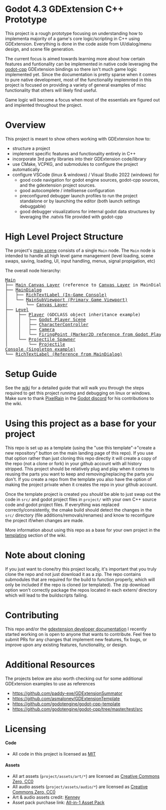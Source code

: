 # Godot 4.3 GDExtension C++ Prototype

This project is a rough prototype focusing on understanding how to implementa majority of a game's core logic/scripting in C++ using GDExtension. Everything is done in the code aside from UI/dialog/menu design, and scene file generation.

The current focus is aimed towards learning more about how certain features and funtionality can be implemented in native code leveraging the [godot-cpp](https://github.com/godotengine/godot-cpp) GDExtension bindings so there isn't much game logic implemented yet. Since the documentation is pretty sparse when it comes to pure native development, most of the functionality implemnted in this project is focused on providing a variety of general examples of misc functionality that others will likely find useful.

Game logic will become a focus when most of the essentials are figured out and implented throughout the project.

# Overview

This project is meant to show others working with GDExtension how to:

- structure a project
- implement specific features and functionality entirely in C++
- incorporate 3rd party libraries into their GDExtension code/library
- use CMake, VCPKG, and submodules to configure the project automatically
- configure VSCode (linux & windows) / Visual Studio 2022 (windows) for
  - good code navigation for godot engine sources, godot-cpp sources, and the gdextension project sources.
  - good autocomplete / intellisense configuration
  - preconfigured debugger launch profiles to run the project standalone or by launching the editor (both launch settings debuggable)
  - good debugger visualizations for internal godot data structures by leveraging the .natvis file provided with godot-cpp

# High Level Project Structure

The project's [main scene](./project/main.tscn) consists of a single `Main` node. The `Main` node is intended to handle all high level game management (level loading, scene swaps, saving, loading, UI, input handling, menus, signal propigation, etc)

The overall node hierarchy:

<div class="highlight highlight-html"> <pre>
<a href="./src/main.hpp" title="Main">Main</a>
├── <a href="./src/ui/main_dialog.hpp" title="main_dialog.hpp">Main Canvas Layer<a> (reference to <a href=https://github.com/vorlac/godot-roguelite/blob/main/project/scenes/ui/main_dialog.tscn#L100-L113 title="title">Canvas Layer</a> in MainDialog)
├── <a href="./src/ui/main_dialog.hpp" title="main_dialog.hpp">MainDialog</a>
│   ├── <a href="https://github.com/vorlac/godot-roguelite/blob/main/project/scenes/ui/main_dialog.tscn#L132-L159" title="main_dialog.tscn">RichTextLabel (In-Game Console)</a>
│   └── <a href="https://github.com/vorlac/godot-roguelite/blob/main/project/scenes/ui/main_dialog.tscn#L100-L113" title="main_dialog.tscn">MainSubViewport (Primary Game Viewport)</a>
│       └── <a href="https://github.com/vorlac/godot-roguelite/blob/main/project/scenes/ui/main_dialog.tscn#L100-L113" title="main_dialog.tscn">Canvas Layer</a>
├── <a href="./src/entity/level.hpp" title="level.hpp">Level</a>
│    ├── <a href="./src/entity/character/player.cpp" title="player.cpp">Player</a> (GDCLASS object inheritance example)
│    │   ├── <a href="./project/scenes/characters/player.tscn" title="player.tscn">Godot Player Scene</a>
│    │   ├── <a href="./src/entity/controller/character_controller.cpp" title="character_controller.cp">CharacterController</a>
│    │   ├── <a href="./src/entity/camera.cpp" title="camera.cpp">Camera</a>
│    │   └── <a href="https://github.com/vorlac/godot-roguelite/blob/main/src/entity/character/character.hpp#L85" title="character.hpp">FiringPoint (Marker2D reference from Godot Player Scene)</a>
│    └── <a href="./src/entity/projectile/projectile_spawner.hpp" title="projectile_spawner.hpp">Projectile Spawner</a>
│        └── <a href="./src/entity/projectile/projectile.hpp" title="projectile.hpp">Projectile</a>
<a href="./src/singletons/console.hpp" title="console.hpp">Console (Singleton example)</a>
└── <a href="https://github.com/vorlac/godot-roguelite/blob/main/project/scenes/ui/main_dialog.tscn#L132-L159" title="main_dialog.tscn">RichTextLabel (Reference from MainDialog)</a>
</pre> </div>

# Setup Guide

See the [wiki](https://github.com/vorlac/godot-roguelite/wiki) for a detailed guide that will walk you through the steps required to get this project running and debugging on linux or windows. Make sure to thank [PixelRain](https://github.com/Mangonels) in the [Godot discord](https://discord.com/channels/212250894228652034/342047011778068481) for his contributions to the wiki.

# Using this project as a base for your project

This repo is set up as a template (using the "use this template"->"create a new repository" button on the main landing page of this repo). If you use that option rather than just cloning this repo directly it will create a copy of the repo (not a clone or fork) in your github account with all history stripped. This project should be relatively plug and play when it comes to reusing the parts you want to keep and removing/replacing the parts you don't. If you create a repo from the template you also have the option of making the project private when it creates the repo in your github account. 

Once the template project is created you _should_ be able to just swap out the code in `src/` and godot project files in `project/` with your own C++ source code and godot project files. If everything was replaced correctly/consistently, the cmake build should detect the changes in the `src/` directory (file additions/removals/renames) and know to reconfigure the project if/when changes are made.

More information about using this repo as a base for your own project in the [templating](https://github.com/vorlac/godot-roguelite/wiki/Templating-%E2%80%90-godot%E2%80%90roguelite-as-a-template-for-your-own-project) section of the wiki. 

# Note about cloning

If you just want to clone/try this project locally, it's important that you truly clone the repo and not just download it as a zip. The repo contains submodules that are required for the build to function properly, which will only be included if the repo is cloned (or templated). The zip download option won't correctly package the repos located in each extern/<submodule> directory which will lead to the buildscripts failing. 

# Contributing

This repo and/or the [gdextension developer documentation](https://github.com/vorlac/gdextension-docs/blob/main/main.md) I recently started working on is open to anyone that wants to contribute. Feel free to submit PRs for any changes that implement new features, fix bugs, or improve upon any existing features, functionality, or design.

# Additional Resources

The projects below are also worth checking out for some additional GDExtension examples to use as references

- https://github.com/paddy-exe/GDExtensionSummator
- https://github.com/asmaloney/GDExtensionTemplate
- https://github.com/godotengine/godot-cpp-template
- https://github.com/godotengine/godot-cpp/tree/master/test/src

# Licensing

#### Code

- All code in this project is licensed as [MIT](./LICENSE)

#### Assets

- All art assets (`project/assets/art/*`) are licensed as [Creative Commons Zero, CC0](./project/assets/art/LICENSE)
- All audio assets (`project/assets/audio/*`) are licensed as [Creative Commons Zero, CC0](./project/assets/audio/LICENSE)
- Art & audio assets credit: [Kenney](www.kenney.nl)
- Asset pack purchase link: [All-in-1 Asset Pack](https://kenney.itch.io/kenney-game-assets)
